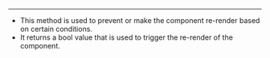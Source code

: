 
---
- This method is used to prevent or make the component re-render based on certain conditions.
- It returns a bool value that is used to trigger the re-render of the component.